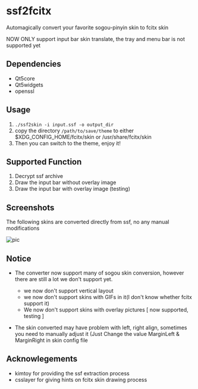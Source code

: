 # ssf2fcitx
Automagically convert your favorite sogou-pinyin skin to fcitx skin

NOW ONLY support input bar skin translate, the tray and menu bar is not supported yet

## Dependencies

* Qt5core
* Qt5widgets
* openssl

## Usage

1. `./ssf2skin -i input.ssf -o output_dir`
2. copy the directory `/path/to/save/theme` to either $XDG_CONFIG_HOME/fcitx/skin or /usr/share/fcitx/skin
3. Then you can switch to the theme, enjoy it!

## Supported Function

1. Decrypt ssf archive
2. Draw the input bar without overlay image
3. Draw the input bar with overlay image (testing)

## Screenshots

The following skins are converted directly from ssf, no any manual modifications


![pic](https://github.com/VOID001/ssf2fcitx/raw/master/screenshot.png)

## Notice

* The converter now support many of sogou skin conversion, however there are still a lot we don't support yet.
  * we now don't support vertical layout
  * we now don't support skins with GIFs in it(I don't know whether fcitx support it)
  * We now don't support skins with overlay pictures [ now supported, testing ]

* The skin converted may have problem with left, right align, sometimes you need to manually adjust it (Just Change the value MarginLeft & MarginRight in skin config file


## Acknowlegements

* kimtoy for providing the ssf extraction process
* csslayer for giving hints on fcitx skin drawing process
